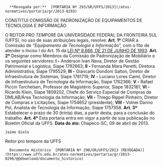       **Revogada por:**  [PORTARIA Nº 293/GR/UFFS/2013](/atos-normativos/portaria/gr/2013-0293) 

   CONSTITUI COMISSÃO DE PADRONIZAÇÃO DE EQUIPAMENTOS DE TECNOLOGIA E INFORMAÇÃO  

 O REITOR *PRO TEMPORE*  DA UNIVERSIDADE FEDERAL DA FRONTEIRA SUL (UFFS), no uso de suas atribuições legais, resolve:   **Art. 1º**  CRIAR a Comissão de *“Equipamento de Tecnologia e Informação”,* com o fito de atender o Inciso I do Art. 15 da [LEI Nº 8.666, DE 21 DE JUNHO DE 1993](http://www.planalto.gov.br/ccivil_03/LEIS/L8666cons.htm).   **Art. 2º**  Designar como Membros da Comissão de Padronização de Mobiliário o os seguintes servidores: **I -**  Anderson Ivan Nava, Diretor de Gestão Patrimonial e Logística, Siape 1792663; **II -**  Fernanda Mara Peretti, Diretora Administrativa, Siape 1795529; **III -**  Giancarlo Dondoni Salton, Diretor de Infraestrutura de Sistemas, Siape 1781719; **IV -**  Luciano Lores Caimi, Diretor de Infraestrutura de Tecnologia da Informação, Siape 1762366; **V -**  Rafael Piccin Torchelsen, Professor de Magistério Superior, Siape 1832181; **VI -**  Ricardo Klein, Siape 1809202, Chefe do Serviço Especial de Compras da DMLAB/Área Tecnologia da Informação; **VII -**  Thiego Rippel Pinheiro, Diretor de Compras e Licitações, Siape 1754652 (presidente); **VIII -**  Volnei Darino Pol, Analista de Tecnologia da Informação, Siape 1757358.   **Art. 3º**  Estabelecer o prazo de 30 (trinta) dias, a partir desta, para a conclusão do trabalho.   **Art. 4º**  Esta portaria entra em vigor a partir de sua publicação no Boletim Oficial da UFFS.        **Data do ato:** Chapecó-SC, 09 de abril de 2013.   
 

    Jaime Giolo   
 Reitor pro tempore da UFFS 

      Documento Histórico  [PORTARIA Nº 290/GR/UFFS/2013 (REVOGADA)](https://www.uffs.edu.br/atos-normativos/portaria/gr/2013-0290/@@download/documento_historico)     
      
